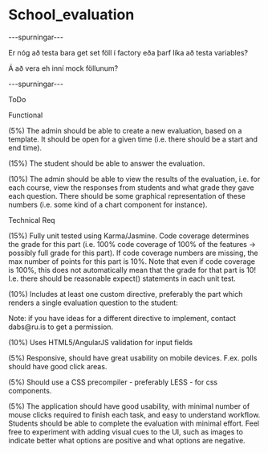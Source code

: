 # School_evaluation
<p>---spurningar---</p>
<p>Er nóg að testa bara get set föll í factory eða þarf líka að testa variables?</p>
<p>Á að vera eh inní mock föllunum?</p>
<p>---spurningar---</p>
<p>ToDo</p>
<p>Functional</p>
<p>(5%) The admin should be able to create a new evaluation, based on a template. It should be open for a given time (i.e. there should be a start and end time).</p>
<p>(15%) The student should be able to answer the evaluation.</p>
<p>(10%) The admin should be able to view the results of the evaluation, i.e. for each course, view the responses from students and what grade they gave each question. There should be some graphical representation of these numbers (i.e. some kind of a chart component for instance).</p>

<p>Technical Req</p>
<p>(15%) Fully unit tested using Karma/Jasmine. Code coverage determines the grade for this part (i.e. 100% code coverage of 100% of the features -> possibly full grade for this part). If code coverage numbers are missing, the max number of points for this part is 10%. Note that even if code coverage is 100%, this does not automatically mean that the grade for that part is 10! I.e. there should be reasonable expect() statements in each unit test.</p>
<p>(10%) Includes at least one custom directive, preferably the part which renders a single evaluation question to the student:</p>

<p><evaluation-question ng-model="question"></evaluation-question></p>

<p>Note: if you have ideas for a different directive to implement, contact dabs@ru.is to get a permission.</p>
<p>(10%) Uses HTML5/AngularJS validation for input fields</p>
<p>(5%) Responsive, should have great usability on mobile devices. F.ex. polls should have good click areas.</p>
<p>(5%) Should use a CSS precompiler - preferably LESS - for css components.</p>
<p>(5%) The application should have good usability, with minimal number of mouse clicks required to finish each task, and easy to understand workflow. Students should be able to complete the evaluation with minimal effort. Feel free to experiment with adding visual cues to the UI, such as images to indicate better what options are positive and what options are negative.</p>

